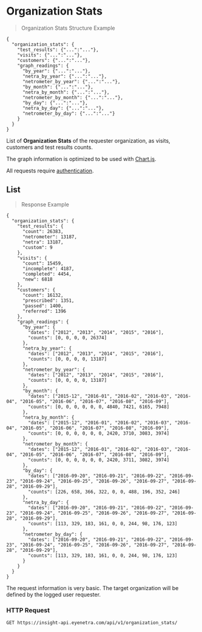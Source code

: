 # Organization Stats

> Organization Stats Structure Example

````
{
  "organization_stats": {
    "test_results": {"...":"..."},
    "visits": {"...":"..."},
    "customers": {"...":"..."},
    "graph_readings": {
      "by_year": {"...":"..."},
      "netra_by_year": {"...":"..."},
      "netrometer_by_year": {"...":"..."},
      "by_month": {"...":"..."},
      "netra_by_month": {"...":"..."},
      "netrometer_by_month": {"...":"..."},
      "by_day": {"...":"..."},
      "netra_by_day": {"...":"..."},
      "netrometer_by_day": {"...":"..."}
    }
  }
}
````

List of **Organization Stats** of the requester organization, as visits, customers and test results counts.

The graph information is optimized to be used with  [Chart.js](http://www.chartjs.org/).

<aside class="warn">
All requests require <a href="#basic-authentication">authentication</a>.
</aside>

## List

> Response Example 

````
{
  "organization_stats": {
    "test_results": {
      "count": 26383,
      "netrometer": 13187,
      "netra": 13187,
      "custom": 9
    },
    "visits": {
      "count": 15459,
      "incomplete": 4187,
      "completed": 4454,
      "new": 6818
    },
    "customers": {
      "count": 16132,
      "prescribed": 1351,
      "passed": 1400,
      "referred": 1396
    },
    "graph_readings": {
      "by_year": {
        "dates": ["2012", "2013", "2014", "2015", "2016"],
        "counts": [0, 0, 0, 0, 26374]
      },
      "netra_by_year": {
        "dates": ["2012", "2013", "2014", "2015", "2016"],
        "counts": [0, 0, 0, 0, 13187]
      },
      "netrometer_by_year": {
        "dates": ["2012", "2013", "2014", "2015", "2016"],
        "counts": [0, 0, 0, 0, 13187]
      },
      "by_month": {
        "dates": ["2015-12", "2016-01", "2016-02", "2016-03", "2016-04", "2016-05", "2016-06", "2016-07", "2016-08", "2016-09"],
        "counts": [0, 0, 0, 0, 0, 0, 4840, 7421, 6165, 7948]
      },
      "netra_by_month": {
        "dates": ["2015-12", "2016-01", "2016-02", "2016-03", "2016-04", "2016-05", "2016-06", "2016-07", "2016-08", "2016-09"],
        "counts": [0, 0, 0, 0, 0, 0, 2420, 3710, 3083, 3974]
      },
      "netrometer_by_month": {
        "dates": ["2015-12", "2016-01", "2016-02", "2016-03", "2016-04", "2016-05", "2016-06", "2016-07", "2016-08", "2016-09"],
        "counts": [0, 0, 0, 0, 0, 0, 2420, 3711, 3082, 3974]
      },
      "by_day": {
        "dates": ["2016-09-20", "2016-09-21", "2016-09-22", "2016-09-23", "2016-09-24", "2016-09-25", "2016-09-26", "2016-09-27", "2016-09-28", "2016-09-29"],
        "counts": [226, 658, 366, 322, 0, 0, 488, 196, 352, 246]
      },
      "netra_by_day": {
        "dates": ["2016-09-20", "2016-09-21", "2016-09-22", "2016-09-23", "2016-09-24", "2016-09-25", "2016-09-26", "2016-09-27", "2016-09-28", "2016-09-29"],
        "counts": [113, 329, 183, 161, 0, 0, 244, 98, 176, 123]
      },
      "netrometer_by_day": {
        "dates": ["2016-09-20", "2016-09-21", "2016-09-22", "2016-09-23", "2016-09-24", "2016-09-25", "2016-09-26", "2016-09-27", "2016-09-28", "2016-09-29"],
        "counts": [113, 329, 183, 161, 0, 0, 244, 98, 176, 123]
      }
    }
  }
}
````

The request information is very basic. The target organization will be defined by the logged user requester.

### HTTP Request

`GET https://insight-api.eyenetra.com/api/v1/organization_stats/`

